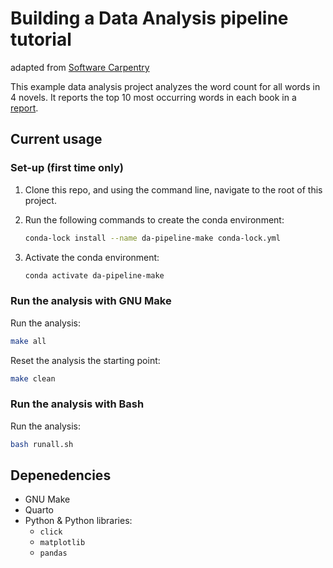 # Building a Data Analysis pipeline tutorial

adapted from [Software Carpentry](http://software-carpentry.org/)

This example data analysis project analyzes the word count for all words in 4
novels. It reports the top 10 most occurring words in each book in a [report](doc/count_report.qmd).

## Current usage

### Set-up (first time only)

1. Clone this repo, and using the command line, navigate to the root of this project.

2. Run the following commands to create the conda environment:

    ```bash
    conda-lock install --name da-pipeline-make conda-lock.yml
    ```

3. Activate the conda environment:

    ```bash
    conda activate da-pipeline-make
    ```

### Run the analysis with GNU Make

Run the analysis:

```bash
make all
```

Reset the analysis the starting point:

```bash
make clean
```

### Run the analysis with Bash

Run the analysis:

```bash
bash runall.sh
```

## Depenedencies

- GNU Make
- Quarto
- Python & Python libraries:
  - `click`
  - `matplotlib`
  - `pandas`
